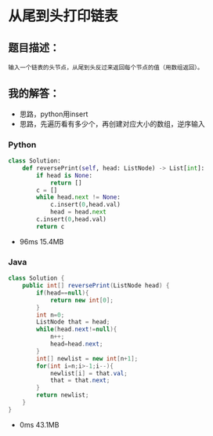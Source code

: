 # 从尾到头打印链表

## 题目描述：

```
输入一个链表的头节点，从尾到头反过来返回每个节点的值（用数组返回）。
```

## 我的解答：

- 思路，python用insert
- 思路，先遍历看有多少个，再创建对应大小的数组，逆序输入

### Python

```python
class Solution:
    def reversePrint(self, head: ListNode) -> List[int]:
        if head is None:
            return []
        c = []
        while head.next != None:
            c.insert(0,head.val)
            head = head.next
        c.insert(0,head.val)
        return c
```

- 96ms 15.4MB

### Java

```java
class Solution {
    public int[] reversePrint(ListNode head) {
        if(head==null){
            return new int[0];
        }
        int n=0;
        ListNode that = head;
        while(head.next!=null){
            n++;
            head=head.next;
        }
        int[] newlist = new int[n+1];
        for(int i=n;i>-1;i--){
            newlist[i] = that.val;
            that = that.next;
        }
        return newlist;
    }
}
```

- 0ms 43.1MB